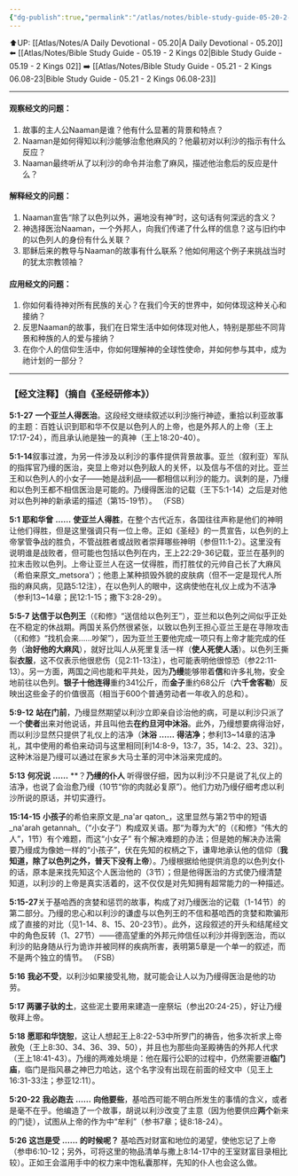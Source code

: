 ```yaml
---
{"dg-publish":true,"permalink":"/atlas/notes/bible-study-guide-05-20-2-kings-05/"}
---
```


⬆️UP: [[Atlas/Notes/A Daily Devotional - 05.20\|A Daily Devotional - 05.20]]
⬅️ [[Atlas/Notes/Bible Study Guide - 05.19 - 2 Kings 02\|Bible Study Guide - 05.19 - 2 Kings 02]]
➡️ [[Atlas/Notes/Bible Study Guide - 05.21 - 2 Kings 06.08-23\|Bible Study Guide - 05.21 - 2 Kings 06.08-23]] 

---


#### 观察经文的问题：

1. 故事的主人公Naaman是谁？他有什么显著的背景和特点？
2. Naaman是如何得知以利沙能够治愈他麻风的？他最初对以利沙的指示有什么反应？
3. Naaman最终听从了以利沙的命令并治愈了麻风，描述他治愈后的反应是什么？

#### 解释经文的问题：

1. Naaman宣告“除了以色列以外，遍地没有神”时，这句话有何深远的含义？
2. 神选择医治Naaman，一个外邦人，向我们传递了什么样的信息？这与旧约中的以色列人的身份有什么关联？
3. 耶稣后来的教导与Naaman的故事有什么联系？他如何用这个例子来挑战当时的犹太宗教领袖？

#### 应用经文的问题：

1. 你如何看待神对所有民族的关心？在我们今天的世界中，如何体现这种关心和接纳？
2. 反思Naaman的故事，我们在日常生活中如何体现对他人，特别是那些不同背景和种族的人的爱与接纳？
3. 在你个人的信仰生活中，你如何理解神的全球性使命，并如何参与其中，成为祂计划的一部分？

---
### 【经文注释】（摘自《圣经研修本》）

**5:1-27** **一个亚兰人得医治**。这段经文继续叙述以利沙施行神迹，重拾以利亚故事的主题：百姓认识到耶和华不仅是以色列人的上帝，也是外邦人的上帝（王上17:17-24），而且承认祂是独一的真神（王上18:20-40）。

**5:1-14**叙事过渡，为另一件涉及以利沙的事件提供背景故事。亚兰（叙利亚）军队的指挥官乃缦的医治，突显上帝对以色列敌人的关怀，以及信与不信的对比。亚兰王和以色列人的小女子——她是战利品——都相信以利沙的能力。讽刺的是，乃缦和以色列王都不相信医治是可能的。乃缦得医治的记载（王下5:1-14）之后是对他对以色列神的新承诺的描述（第15-19节）。 （FSB）

**5:1** **耶和华曾** **……** **使亚兰人得胜**，在整个古代近东，各国往往声称是他们的神明让他们得胜，但是这里强调只有一位上帝。正如《圣经》的一贯宣告，以色列的上帝掌管争战的胜负，不管战胜者或战败者崇拜哪些神明（参但11:1-2）。这里没有说明谁是战败者，但可能也包括以色列在内，王上22:29-36记载，亚兰在基列的拉末击败以色列。上帝让亚兰人在这一仗得胜，而打胜仗的元帅自己长了大麻风（希伯来原文_metsora'）；他患上某种损毁外貌的皮肤病（但不一定是现代人所指的麻风病，见路5:12注），在以色列人的眼中，这病使他在礼仪上成为不洁净（参利13~14章；民12:1-15；撒下3:28-29）。

**5:5-7** **达信于以色列王**（《和修》“送信给以色列王”），亚兰和以色列之间似乎正处在不稳定的休战期。两国关系仍然很紧张，以致以色列王担心亚兰王是在寻隙攻击（《和修》“找机会来……吵架”），因为亚兰王要他完成一项只有上帝才能完成的任务（**治好他的大麻风**），就好比叫人从死里复活一样（**使人死使人活**）。以色列王撕裂**衣服**，这不仅表示他很悲伤（见2:11-13注），也可能表明他很惊恐（参22:11-13）。另一方面，两国之间也能和平共处，因为**乃缦**能够带着**信**和许多礼物，安全地前往以色列。**银子十他连得**重约341公斤，而**金子**重约68公斤（**六千舍客勒**）反映出这些金子的价值很高（相当于600个普通劳动者一年收入的总和）。

**5:9-12** **站在门前**，乃缦显然期望以利沙立即亲自诊治他的病，可是以利沙只派了一个**使者**出来对他说话，并且叫他去**在约旦河中沐浴**。此外，乃缦想要病得治好，而以利沙显然只提供了礼仪上的洁净（**沐浴** **……** **得洁净**；参利13~14章的洁净礼，其中使用的希伯来动词与这里相同[利14:8-9，13:7，35，14:2、23、32]）。这种沐浴是乃缦可以通过在家乡大马士革的河中沐浴来完成的。

**5:13** **何况说** **……** **？**乃缦的仆人** 听得很仔细，因为以利沙不只是说了礼仪上的洁净，也说了会治愈乃缦（10节“你的肉就必复原”）。他们力劝乃缦仔细考虑以利沙所说的原话，并切实遵行。

**15:14-15** **小孩子**的希伯来原文是_na'ar qaton_，这里显然与第2节中的短语_na'arah getannah_（“小女子”）构成双关语。那“为尊为大”的（《和修》“伟大的人”，1节）有个难题，而这“小女子” 有个解决难题的办法；但是她的解决办法需要乃缦成为像她一样的“小孩子”，伏在先知的权柄之下，谦卑地承认他的信仰（**我知道，除了以色列之外，普天下没有上帝**）。乃缦根据给他提供消息的以色列女仆的话，原本是来找先知这个人医治他的（3节）；但是他得医治的方式使乃缦清楚知道，以利沙的上帝是真实活着的，这不仅仅是对先知拥有超常能力的一种描述。

**5:15-27**关于基哈西的贪婪和惩罚的故事，构成了对乃缦医治的记载（1-14节）的第二部分。乃缦的忠心和以利沙的谦虚与以色列王的不信和基哈西的贪婪和欺骗形成了直接的对比（见1-14、8、15、20-23节）。此外，这段叙述的开头和结尾经文中的角色反转（1、27节）——德高望重的外邦元帅信任以利沙并得到医治，而以利沙的贴身随从行为诡诈并被同样的疾病所害，表明第5章是一个单一的叙述，而不是两个独立的情节。 （FSB）

**5:16** **我必不受**，以利沙如果接受礼物，就可能会让人以为乃缦得医治是他的功劳。

**5:17 两骡子驮的土**，这些泥土要用来建造一座祭坛（参出20:24-25），好让乃缦敬拜上帝。

**5:18** **愿耶和华饶恕**，这让人想起王上8:22-53中所罗门的祷告，他多次祈求上帝赦免（王上8:30、34、36、39、50），并且也为那些向圣殿祷告的外邦人代求（王上18:41-43）。乃缦的两难处境是：他在履行公职的过程中，仍然需要进**临门庙**，临门是指风暴之神巴力哈达，这个名字没有出现在前面的经文中（见王上16:31-33注；参亚12:11）。

**5:20-22** **我必跑去** **……** **向他要些**，基哈西可能不明白所发生的事情的含义，或者是毫不在乎。他编造了一个故事，胡说以利沙改变了主意（因为他要供应**两个**新来的门徒），试图从上帝的作为中“牟利”（参书7章；徒8:18-24）。

**5:26** **这岂是受** **……** **的时候呢？** 基哈西对财富和地位的渴望，使他忘记了上帝（参申6:10-12；另外，可将这里的物品清单与撒上8:14-17中的王室财富目录相比较）。正如王会滥用手中的权力来中饱私囊那样，先知的仆人也会这么做。